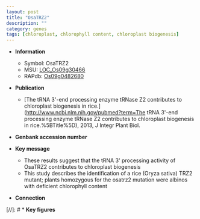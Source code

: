 ```yaml
---
layout: post
title: "OsaTRZ2"
description: ""
category: genes
tags: [chloroplast, chlorophyll content, chloroplast biogenesis]
---
```


* **Information**  
    + Symbol: OsaTRZ2  
    + MSU: [LOC_Os09g30466](http://rice.uga.edu/cgi-bin/ORF_infopage.cgi?orf=LOC_Os09g30466)  
    + RAPdb: [Os09g0482680](https://rapdb.dna.affrc.go.jp/locus/?name=Os09g0482680)  

* **Publication**  
    + [The tRNA 3&#39;-end processing enzyme tRNase Z2 contributes to chloroplast biogenesis in rice.](http://www.ncbi.nlm.nih.gov/pubmed?term=The tRNA 3&#39;-end processing enzyme tRNase Z2 contributes to chloroplast biogenesis in rice.%5BTitle%5D), 2013, J Integr Plant Biol.

* **Genbank accession number**  

* **Key message**  
    + These results suggest that the tRNA 3&#39; processing activity of OsaTRZ2 contributes to chloroplast biogenesis
    + This study describes the identification of a rice (Oryza sativa) TRZ2 mutant; plants homozygous for the osatrz2 mutation were albinos with deficient chlorophyll content

* **Connection**  

[//]: # * **Key figures**  


